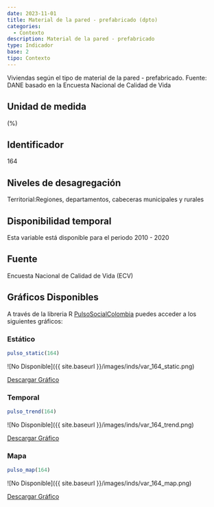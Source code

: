 ```yaml
---
date: 2023-11-01
title: Material de la pared - prefabricado (dpto)
categories:
  - Contexto
description: Material de la pared - prefabricado
type: Indicador
base: 2
tipo: Contexto
--- 
```


Viviendas según el tipo de material de la pared - prefabricado.
Fuente: DANE basado en la Encuesta Nacional de Calidad de Vida

## Unidad de medida
(%)

## Identificador
164

## Niveles de desagregación
Territorial:Regiones, departamentos, cabeceras municipales y rurales

## Disponibilidad temporal
Esta variable está disponible para el periodo 2010 - 2020

## Fuente
Encuesta Nacional de Calidad de Vida (ECV)

## Gráficos Disponibles

A través de la libreria R [PulsoSocialColombia](https://github.com/pulsosocialcolombia/PulsoSocialColombia) puedes acceder a los siguientes gráficos:

### Estático

``` R
pulso_static(164)
```

![No Disponible]({{ site.baseurl }}/images/inds/var_164_static.png)

<a href='{{ site.baseurl }}/images/inds/var_164_static.png'>Descargar Gráfico</a>

### Temporal

``` R
pulso_trend(164)
```

![No Disponible]({{ site.baseurl }}/images/inds/var_164_trend.png)

<a href='{{ site.baseurl }}/images/inds/var_164_trend.png'>Descargar Gráfico</a>

### Mapa

``` R
pulso_map(164)
```

![No Disponible]({{ site.baseurl }}/images/inds/var_164_map.png)

<a href='{{ site.baseurl }}/images/inds/var_164_map.png'>Descargar Gráfico</a>